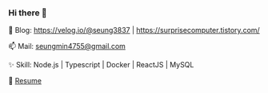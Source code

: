 ### Hi there 👋

💬 Blog: https://velog.io/@seung3837 | https://surprisecomputer.tistory.com/

📫 Mail: seungmin4755@gmail.com

✨ Skill: Node.js | Typescript | Docker | ReactJS | MySQL

🌱 [Resume](https://www.notion.so/Seungmin-Lee-706a5c55276c4ff58f1ff87d433bb4fb)

<!--
**Seung3837/Seung3837** is a ✨ _special_ ✨ repository because its `README.md` (this file) appears on your GitHub profile.

Here are some ideas to get you started:

- 🔭 I’m currently working on ...
- 🌱 I’m currently learning ...
- 👯 I’m looking to collaborate on ...
- 🤔 I’m looking for help with ...
- 💬 Ask me about ...
- 📫 How to reach me: ...
- 😄 Pronouns: ...
- ⚡ Fun fact: ...
-->
